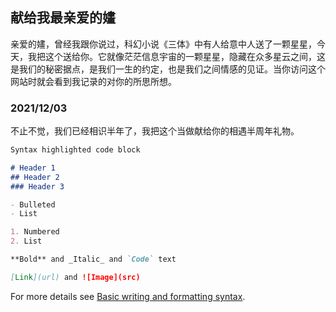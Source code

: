 ## 献给我最亲爱的嫿

亲爱的嫿，曾经我跟你说过，科幻小说《三体》中有人给意中人送了一颗星星，今天，我把这个送给你。它就像茫茫信息宇宙的一颗星星，隐藏在众多星云之间，这是我们的秘密据点，是我们一生的约定，也是我们之间情感的见证。当你访问这个网站时就会看到我记录的对你的所思所想。

### 2021/12/03

不止不觉，我们已经相识半年了，我把这个当做献给你的相遇半周年礼物。

```markdown
Syntax highlighted code block

# Header 1
## Header 2
### Header 3

- Bulleted
- List

1. Numbered
2. List

**Bold** and _Italic_ and `Code` text

[Link](url) and ![Image](src)
```

For more details see [Basic writing and formatting syntax](https://docs.github.com/en/github/writing-on-github/getting-started-with-writing-and-formatting-on-github/basic-writing-and-formatting-syntax).
